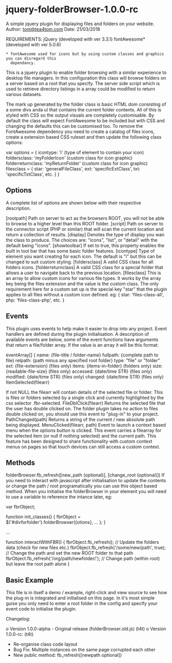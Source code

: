 # jquery-folderBrowser-1.0.0-rc
A simple jquery plugin for displaying files and folders on your website.
Author: tom@tea4tom.com
Date: 21/03/2018

REQUIREMENTS:
	jQuery (developed with ver 3.3.1)
	fontAwesome* (developed with ver 5.0.6)

	* fontAwesome used for icons but by using custom classes and graphics you can disregard this
	  dependancy.

This is a jquery plugin to enable folder browsing with a similar experience to desktop file managers. In this configuration this class will browse folders on a server based on a root that you specify. The server side script which is used to retrieve directory listings in a array could be modified to return various datasets.

The mark up generated by the folder class is basic HTML dom consisting of a some divs anda ul that contains the current folder contents. All of this is styled with CSS so the output visuals are completely customisable. By default the class will expect FontAwesome to be included but with CSS and changing the defaults this can be customised too. To remove the FontAwesome dependency you need to create a catalog of files icons, create a extension based CSS ruleset and then update the following class options:

var options = {
    icontype: 'i' (type of element to contain your icon)
    foldersclass: 'myFolderIcon' (custom class for icon graphic)
    folderreturnclass: 'myReturnFolder' (custom class for icon graphic)
    filesclass = { 
        star: 'generalFileClass',
        ext: 'specificExtClass', 
        txt: 'specificTxtClass', 
        etc. 
    }
}

Options
-------

A complete list of options are shown below with their respective description.

[rootpath]
Path on server to act as the browsers ROOT, you will not be able to browse to a higher level than this ROOT folder.
[script]
Path on server to the connector script (PHP or similar) that will scan the current location and return a collection of results.
[display]
Denotes the type of display you wan the class to produce. The choices are: "icons", "list", or "detail" with the default being "icons".
[showtoolbar]
If set to true, this property enables the built in tool bar that has some basic folder features.
[icontype]
Type of element you want creating for each icon. The default is "i" but this can be changed to suit custom styling.
[foldersclass]
A valid CSS class for all folders icons.
[folderreturnclass]
A valid CSS class for a special folder that allows a user to navigate back to the previous location.
[filesclass]
This is an array to allow custom icons for various file types. It works by the array key being the files extension and the value is the custom class. The only requirement here for a custom set up is the special key "star" that the plugin applies to all files without a custom icon defined.
eg: { star: 'files-class-all', php: 'files-class-php', etc. }

Events
------

This plugin uses events to help make it easier to drop into any project. Event handlers are defined during the plugin initialisation. A description of available events are below, some of the event functions have arguments that return a file/folder array. If the value is an array it will be this format:

eventArray[] {
name: {file-title / folder-name}
fullpath: {complete path to file}
relpath: {path minus any specified root folder}
type: "file" or "folder"
ext: {file-extension} (files only)
items: {items-in-folder} (folders only)
size: {readable-file-size} (files only)
accessed: {date/time STR} (files only)
modified: {date/time STR} (files only)
changed: {date/time STR} (files only)
ItemSelected(filearr)

If not NULL the filearr will contain details of the selected file or folder. This is files or folders selected by a single click and currently highlighted by the css selector .fbr-selected.
FileDblClick(filearr)
Returns the selected file that the user has double clicked on. The folder plugin takes no action to files double clicked on, you should use this event to "plug-in" to your project.
PathChanged(path)
Returns a string of the current / new absolute path being displayed.
MenuClicked(filearr, path)
Event to launch a context based menu when the options button is clicked. This event carries a filearray for the selected item (or null if nothing selected) and the current path. This feature has been designed to share functionality with custom context menus on pages so that touch devices can still access a custom context.

Methods
-------

folderBrowser.fb_refresh([new_path (optional)], [change_root (optional)])
If you need to interact with javascript after initialisation to update the contents or change the path / 
root programatically you can use this object based method. When you initialise the folderBrowser in your 
element you will need to use a variable to reference the intance later, eg:
  
  var fbrObject;

  function init_classes() {
  	fbrObject = $('#divforfolder').folderBrowser({otions}, ... );
  }

  ...

  function interactWithFBR() {
  	fbrObject.fb_refresh(); // Update the folders data (check for new files etc.)
  	fbrObject.fb_refresh('/some/new/path', true); // Change the path and set the new ROOT folder to that path
  	fbrObject.fb_refresh('/org/path/newfolder/'); // Change path (within root) but leave the root path alone
  }

Basic Example
-------------

This file is in itself a demo / example, right-click and view source to see how the plug-in is integrated and initialised on this page. In it's most simple guise you only need to enter a root folder in the config and specify your event code to initialise the plugin.

<div id="targetElement" style="folderBrowser"></div>
<script>
	$('#targetElement').folderBrowser({
		rootpath: '/home/sites/yoursite/public_html/'
	}, 
	/* event ItemSelected */ 
	function(itm) {
		if(itm===null) {
			console.log('Nothing selected.');
		} else {
			console.log(itm.name + ' selected');
		}
	}, 
	/* event FileDblClick */ 
	function(itm) {
		console.log(itm.name + ' chosen!');
	}, 
	/* event PathChanged */ 
	function(path) {
		console.log('New path: ' + path);
	},
	/* event Menu */ 
	function(selitm, curpath) {
		console.log('Menu clicked: ' + curpath);
		if(selitm!==null) console.log('Menu item: ' + selitm.name);
	});
</script>

Changelog:

o Version 1.0.0-alpha - Original release (folderBrowser.old.js) (t4t)</li>
o Version 1.0.0-rc: (t4t)
   - Re-organise class code layout</li>
   - Bug Fix: Multiple instances on the same page corrupted each other</li>
   - New public method: fb_refresh([newpath optional])
